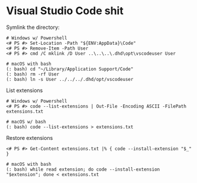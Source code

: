 # Visual Studio Code shit

Symlink the directory:

    # Windows w/ Powershell
    <# PS #> Set-Location -Path "${ENV:AppData}\Code"
    <# PS #> Remove-Item -Path User
    <# PS #> cmd /C mklink /D User ..\..\..\.dhd\opt\vscodeuser User

    # macOS with bash
    (: bash) cd "~/Library/Application Support/Code"
    (: bash) rm -rf User
    (: bash) ln -s User ../../../.dhd/opt/vscodeuser

List extensions

    # Windows w/ Powershell
    <# PS #> code --list-extensions | Out-File -Encoding ASCII -FilePath extensions.txt

    # macOS w/ bash
    (: bash) code --list-extensions > extensions.txt

Restore extensions

    <# PS #> Get-Content extensions.txt |% { code --install-extension "$_" }

    # macOS with bash
    (: bash) while read extension; do code --install-extension "$extension"; done < extensions.txt
